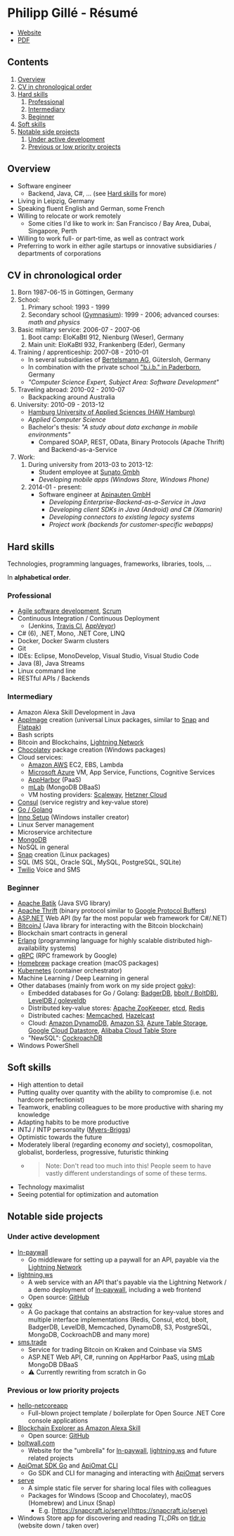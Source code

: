 Philipp Gillé - Résumé
======================

- [Website](https://philippgille.github.io)  
- [PDF](https://philippgille.github.io/resume_philipp-gille.pdf)

Contents
--------

1. [Overview](#overview)
2. [CV in chronological order](#cv-in-chronological-order)
3. [Hard skills](#hard-skills)
    1. [Professional](#professional)
    2. [Intermediary](#intermediary)
    3. [Beginner](#beginner)
4. [Soft skills](#soft-skills)
5. [Notable side projects](#notable-side-projects)
    1. [Under active development](#under-active-development)
    2. [Previous or low priority projects](#previous-or-low-priority-projects)

Overview
--------

- Software engineer
    - Backend, Java, C#, ... (see [Hard skills](#hard-skills) for more)
- Living in Leipzig, Germany
- Speaking fluent English and German, some French
- Willing to relocate or work remotely
    - Some cities I'd like to work in: San Francisco / Bay Area, Dubai, Singapore, Perth
- Willing to work full- or part-time, as well as contract work
- Preferring to work in either agile startups or innovative subsidiaries / departments of corporations

CV in chronological order
-------------------------

1. Born 1987-06-15 in Göttingen, Germany
2. School:
    1. Primary school: 1993 - 1999
    2. Secondary school ([Gymnasium](https://en.wikipedia.org/wiki/Gymnasium_(Germany))): 1999 - 2006; advanced courses: *math and physics*
3. Basic military service: 2006-07 - 2007-06
    1. Boot camp: EloKaBtl 912, Nienburg (Weser), Germany
    2. Main unit: EloKaBtl 932, Frankenberg (Eder), Germany
4. Training / apprenticeship: 2007-08 - 2010-01
    - In several subsidiaries of [Bertelsmann AG](https://en.wikipedia.org/wiki/Bertelsmann), Gütersloh, Germany
    - In combination with the private school ["b.i.b." in Paderborn](https://www.bib.de/de/standorte/paderborn.html), Germany
    - *"Computer Science Expert, Subject Area: Software Development"*
5. Traveling abroad: 2010-02 - 2010-07
    - Backpacking around Australia
6. University: 2010-09 - 2013-12
    - [Hamburg University of Applied Sciences (HAW Hamburg)](https://www.haw-hamburg.de/english.html)
    - *Applied Computer Science*
    - Bachelor's thesis: *"A study about data exchange in mobile environments"*
        - Compared SOAP, REST, OData, Binary Protocols (Apache Thrift) and Backend-as-a-Service
7. Work:
    1. During university from 2013-03 to 2013-12:
        - Student employee at [Sunato Gmbh](http://www.sunato.de/)
        - *Developing mobile apps (Windows Store, Windows Phone)*
    2. 2014-01 - present:
        - Software engineer at [Apinauten GmbH](https://apiomat.com/en/)
            - *Developing Enterprise-Backend-as-a-Service in Java*
            - *Developing client SDKs in Java (Android) and C# (Xamarin)*
            - *Developing connectors to existing legacy systems*
            - *Project work (backends for customer-specific webapps)*

Hard skills
------------

Technologies, programming languages, frameworks, libraries, tools, ...

In **alphabetical order**.

### Professional

- [Agile software development](http://agilemanifesto.org/), [Scrum](http://www.scrumguides.org/docs/scrumguide/v2016/2016-Scrum-Guide-US.pdf#zoom=100)
- Continuous Integration / Continuous Deployment
    - (Jenkins, [Travis CI](https://travis-ci.org/), [AppVeyor](https://www.appveyor.com/))
- C# (6), .NET, Mono, .NET Core, LINQ
- Docker, Docker Swarm clusters
- Git
- IDEs: Eclipse, MonoDevelop, Visual Studio, Visual Studio Code
- Java (8), Java Streams
- Linux command line
- RESTful APIs / Backends

### Intermediary

- Amazon Alexa Skill Development in Java
- [AppImage](http://appimage.org/) creation (universal Linux packages, similar to [Snap](https://snapcraft.io/) and [Flatpak](https://flatpak.org/))
- Bash scripts
- Bitcoin and Blockchains, [Lightning Network](https://lightning.network/)
- [Chocolatey](https://chocolatey.org/) package creation (Windows packages)
- Cloud services:
    - [Amazon AWS](https://aws.amazon.com/) EC2, EBS, Lambda
    - [Microsoft Azure](https://azure.microsoft.com/en-us/) VM, App Service, Functions, Cognitive Services
    - [AppHarbor](https://appharbor.com/) (PaaS)
    - [mLab](https://mlab.com/) (MongoDB DBaaS)
    - VM hosting providers: [Scaleway](https://www.scaleway.com/), [Hetzner Cloud](https://www.hetzner.com/cloud)
- [Consul](https://github.com/hashicorp/consul) (service registry and key-value store)
- [Go / Golang](https://golang.org/)
- [Inno Setup](http://www.jrsoftware.org/isinfo.php) (Windows installer creator)
- Linux Server management
- Microservice architecture
- [MongoDB](https://www.mongodb.com/)
- NoSQL in general
- [Snap](https://snapcraft.io/) creation (Linux packages)
- SQL (MS SQL, Oracle SQL, MySQL, PostgreSQL, SQLite)
- [Twilio](https://www.twilio.com/) Voice and SMS

### Beginner

- [Apache Batik](https://xmlgraphics.apache.org/batik/) (Java SVG library)
- [Apache Thrift](https://thrift.apache.org/) (binary protocol similar to [Google Protocol Buffers](https://developers.google.com/protocol-buffers/))
- [ASP.NET](https://www.asp.net/) Web API (by far the most popular web framework for C#/.NET)
- [BitcoinJ](https://bitcoinj.github.io/) (Java library for interacting with the Bitcoin blockchain)
- Blockchain smart contracts in general
- [Erlang](http://www.erlang.org/) (programming language for highly scalable distributed high-availability systems)
- [gRPC](https://grpc.io/) (RPC framework by Google)
- [Homebrew](https://brew.sh/) package creation (macOS packages)
- [Kubernetes](https://kubernetes.io/) (container orchestrator)
- Machine Learning / Deep Learning in general
- Other databases (mainly from work on my side project [gokv](https://github.com/philippgille/gokv)):
    - Embedded databases for Go / Golang: [BadgerDB](https://github.com/dgraph-io/badger), [bbolt / BoltDB)](https://github.com/coreos/bbolt), [LevelDB / goleveldb](https://github.com/syndtr/goleveldb)
    - Distributed key-value stores: [Apache ZooKeeper](https://github.com/apache/zookeeper), [etcd](https://github.com/etcd-io/etcd), [Redis](https://redis.io/)
    - Distributed caches: [Memcached](https://github.com/memcached/memcached), [Hazelcast](https://github.com/hazelcast/hazelcast)
    - Cloud: [Amazon DynamoDB](https://aws.amazon.com/dynamodb/), [Amazon S3](https://aws.amazon.com/s3/), [Azure Table Storage](https://azure.microsoft.com/en-us/services/storage/tables/), [Google Cloud Datastore](https://cloud.google.com/datastore/), [Alibaba Cloud Table Store](https://www.alibabacloud.com/de/product/table-store)
    - "NewSQL": [CockroachDB](https://github.com/cockroachdb/cockroach)
- Windows PowerShell

Soft skills
-----------

- High attention to detail
- Putting quality over quantity with the ability to compromise (i.e. not hardcore perfectionist)
- Teamwork, enabling colleagues to be more productive with sharing my knowledge
- Adapting habits to be more productive
- INTJ / INTP personality ([Myers-Briggs](https://en.wikipedia.org/wiki/Myers%E2%80%93Briggs_Type_Indicator#/media/File:MyersBriggsTypes.png))
- Optimistic towards the future
- Moderately liberal (regarding economy *and* society), cosmopolitan, globalist, borderless, progressive, futuristic thinking
    - > Note: Don't read too much into this! People seem to have vastly different understandings of some of these terms.
- Technology maximalist
- Seeing potential for optimization and automation

Notable side projects
---------------------

### Under active development

- [ln-paywall](https://github.com/philippgille/ln-paywall)
    - Go middleware for setting up a paywall for an API, payable via the [Lightning Network](https://lightning.network/)
- [lightning.ws](https://lightning.ws)
    - A web service with an API that's payable via the Lightning Network / a demo deployment of [ln-paywall](https://github.com/philippgille/ln-paywall), including a web frontend
    - Open source: [GitHub](https://github.com/philippgille/lightning.ws)
- [gokv](https://github.com/philippgille/gokv)
    - A Go package that contains an abstraction for key-value stores and multiple interface implementations (Redis, Consul, etcd, bbolt, BadgerDB, LevelDB, Memcached, DynamoDB, S3, PostgreSQL, MongoDB, CockroachDB and many more)
- [sms.trade](https://sms.trade/)
    - Service for trading Bitcoin on Kraken and Coinbase via SMS
    - ASP.NET Web API, C#, running on AppHarbor PaaS, using [mLab](https://mlab.com/) MongoDB DBaaS
    - ⚠️ Currently rewriting from scratch in Go

### Previous or low priority projects

- [hello-netcoreapp](https://github.com/philippgille/hello-netcoreapp)
    - Full-blown project template / boilerplate for Open Source .NET Core console applications
- [Blockchain Explorer as Amazon Alexa Skill](https://www.amazon.de/Philipp-Gillé-Blockchain-Explorer/dp/B06XVVBDT9)
    - Open source: [GitHub](https://github.com/philippgille/alexa-blockchain-explorer)
- [boltwall.com](https://boltwall.com/)
    - Website for the "umbrella" for [ln-paywall](https://github.com/philippgille/ln-paywall), [lightning.ws](https://lightning.ws) and future related projects
- [ApiOmat SDK Go](https://github.com/philippgille/apiomat-sdk-go) and [ApiOmat CLI](https://github.com/philippgille/apiomat-cli)
    - Go SDK and CLI for managing and interacting with [ApiOmat](https://apiomat.com/) servers
- [serve](https://github.com/philippgille/serve)
    - A simple static file server for sharing local files with colleagues
    - Packages for Windows (Scoop and Chocolatey), macOS (Homebrew) and Linux (Snap)
        - E.g. [https://snapcraft.io/serve](https://snapcraft.io/serve)
- Windows Store app for discovering and reading *TL;DR*s on [tldr.io](http://tldr.io) (website down / taken over)
